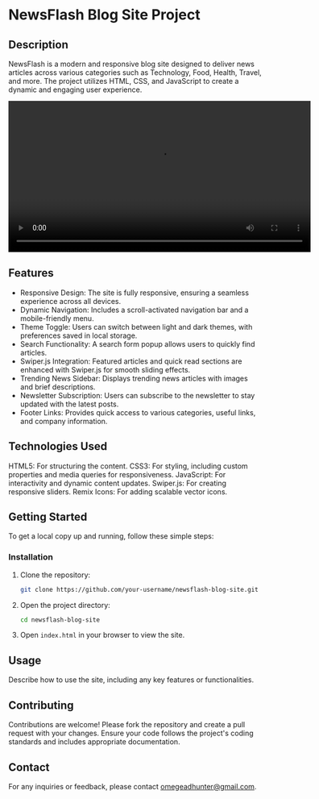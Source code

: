# NewsFlash Blog Site Project

## Description
NewsFlash is a modern and responsive blog site designed to deliver news articles across various categories such as Technology, Food, Health, Travel, and more. The project utilizes HTML, CSS, and JavaScript to create a dynamic and engaging user experience.

<video width="600" controls>
  <source src="./assets/video/ujg-newflash-project-demo-video.mp4.mov" type="video/mp4">
  Your browser does not support the video tag.
</video>

## Features
- Responsive Design: The site is fully responsive, ensuring a seamless experience across all devices.
- Dynamic Navigation: Includes a scroll-activated navigation bar and a mobile-friendly menu.
- Theme Toggle: Users can switch between light and dark themes, with preferences saved in local storage.
- Search Functionality: A search form popup allows users to quickly find articles.
- Swiper.js Integration: Featured articles and quick read sections are enhanced with Swiper.js for smooth sliding effects.
- Trending News Sidebar: Displays trending news articles with images and brief descriptions.
- Newsletter Subscription: Users can subscribe to the newsletter to stay updated with the latest posts.
- Footer Links: Provides quick access to various categories, useful links, and company information.

## Technologies Used
HTML5: For structuring the content.
CSS3: For styling, including custom properties and media queries for responsiveness.
JavaScript: For interactivity and dynamic content updates.
Swiper.js: For creating responsive sliders.
Remix Icons: For adding scalable vector icons.


## Getting Started
To get a local copy up and running, follow these simple steps:

### Installation
1. Clone the repository:
    ```sh
    git clone https://github.com/your-username/newsflash-blog-site.git
    ```
2. Open the project directory:
    ```sh
    cd newsflash-blog-site
    ```
3. Open `index.html` in your browser to view the site.

## Usage
Describe how to use the site, including any key features or functionalities.

## Contributing
Contributions are welcome! Please fork the repository and create a pull request with your changes. Ensure your code follows the project's coding standards and includes appropriate documentation.

## Contact
For any inquiries or feedback, please contact [omegeadhunter@gmail.com](mailto:omegeadhunter@gmail.com).